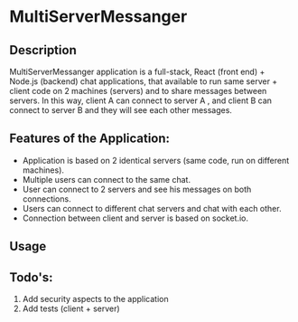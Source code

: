 # MultiServerMessanger

## Description

MultiServerMessanger application is a full-stack, React (front end) + Node.js (backend) chat applications, that available to run same server + client code on 2 machines (servers) and to share messages between servers. In this way, client A can connect to server A , and client B can connect to server B and they will see each other messages.

## Features of the Application:

- Application is based on 2 identical servers (same code, run on different machines).
- Multiple users can connect to the same chat.
- User can connect to 2 servers and see his messages on both connections.
- Users can connect to different chat servers and chat with each other.
- Connection between client and server is based on socket.io.
    
## Usage
    
    





## Todo's:
1. Add security aspects to the application
2. Add tests (client + server)
